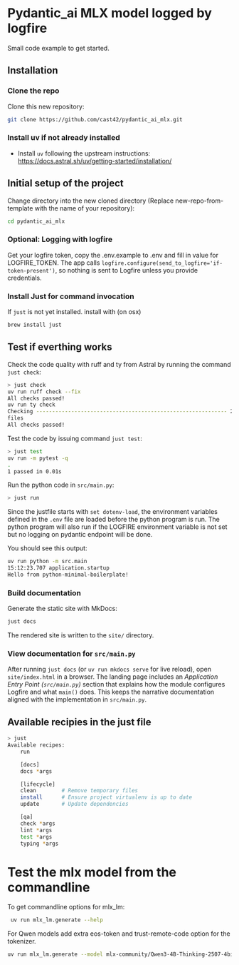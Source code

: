 # Pydantic_ai MLX model logged by logfire

Small code example to get started.

## Installation

### Clone the repo

Clone this new repository:

```sh
git clone https://github.com/cast42/pydantic_ai_mlx.git
```

### Install uv if not already installed

- Install `uv` following the upstream instructions: <https://docs.astral.sh/uv/getting-started/installation/>

## Initial setup of the project

Change directory into the new cloned directory (Replace new-repo-from-template with the name of your repository):

```sh
cd pydantic_ai_mlx
```

### Optional: Logging with logfire

Get your logfire token, copy the .env.example to .env and fill in value for  LOGFIRE_TOKEN.
The app calls `logfire.configure(send_to_logfire='if-token-present')`, so nothing
is sent to Logfire unless you provide credentials.

### Install Just for command invocation

If `just` is not yet installed. install with (on osx)

```sh
brew install just
```

## Test if everthing works

Check the code quality with ruff and ty from Astral by running the command `just check`:

```sh
> just check
uv run ruff check --fix 
All checks passed!
uv run ty check 
Checking ------------------------------------------------------------ 2/2
files
All checks passed!
```

Test the code by issuing command `just test`:

```sh
> just test
uv run -m pytest -q 
.
1 passed in 0.01s
```

Run the python code in `src/main.py`:

```sh
> just run
```

Since the justfile starts with `set dotenv-load`, the environment variables defined in the `.env` file are loaded before
the python program is run. The python program will also run if the LOGFIRE environment variable is not set but no logging on pydantic endpoint will be done.

You should see this output:

```sh
uv run python -m src.main
15:12:23.707 application.startup
Hello from python-minimal-boilerplate!
```

### Build documentation

Generate the static site with MkDocs:

```sh
just docs
```

The rendered site is written to the `site/` directory.

### View documentation for `src/main.py`

After running `just docs` (or `uv run mkdocs serve` for live reload), open `site/index.html` in a browser. The landing page includes an *Application Entry Point (`src/main.py`)* section that explains how the module configures Logfire and what `main()` does. This keeps the narrative documentation aligned with the implementation in `src/main.py`.

## Available recipies in the just file

```sh
> just
Available recipes:
    run

    [docs]
    docs *args

    [lifecycle]
    clean        # Remove temporary files
    install      # Ensure project virtualenv is up to date
    update       # Update dependencies

    [qa]
    check *args
    lint *args
    test *args
    typing *args
```

# Test the mlx model from the commandline

To get commandline options for mlx_lm:

```sh
 uv run mlx_lm.generate --help
 ```

For Qwen models add extra eos-token and trust-remote-code option for the tokenizer.

```sh
uv run mlx_lm.generate --model mlx-community/Qwen3-4B-Thinking-2507-4bit --prompt "hoh hey how are you?"   --system-prompt "You are a Spanish tutor. Help the user learn Spanish. ONLY respond in Spanish." --max-tokens 2048 --extra-eos-token "<|endoftext|>"  --trust-remote-code
 ```
